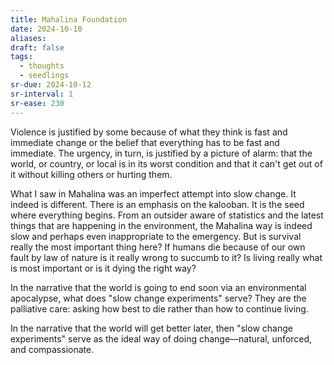 ```yaml
---
title: Mahalina Foundation
date: 2024-10-10
aliases: 
draft: false
tags:
  - thoughts
  - seedlings
sr-due: 2024-10-12
sr-interval: 1
sr-ease: 230
---
```

Violence is justified by some because of what they think is fast and immediate change or the belief that everything has to be fast and immediate. The urgency, in turn, is justified by a picture of alarm: that the world, or country, or local is in its worst condition and that it can't get out of it without killing others or hurting them.

What I saw in Mahalina was an imperfect attempt into slow change. It indeed is different. There is an emphasis on the kalooban. It is the seed where everything begins. From an outsider aware of statistics and the latest things that are happening in the environment, the Mahalina way is indeed slow and perhaps even inappropriate to the emergency. But is survival really the most important thing here? If humans die because of our own fault by law of nature is it really wrong to succumb to it? Is living really what is most important or is it dying the right way?

In the narrative that the world is going to end soon via an environmental apocalypse, what does "slow change experiments" serve? They are the palliative care: asking how best to die rather than how to continue living.

In the narrative that the world will get better later, then "slow change experiments" serve as the ideal way of doing change—natural, unforced, and compassionate.